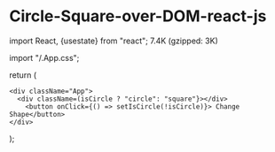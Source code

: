 # Circle-Square-over-DOM-react-js


import React, {usestate} from "react"; 7.4K (gzipped: 3K)

import "/.App.css";

return (

    <div className="App">
      <div className=(isCircle ? "circle": "square"}></div>
        <button onClick={() => setIsCircle(!isCircle)}> Change Shape</button>
    </div>

);
